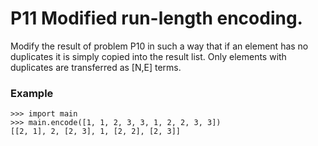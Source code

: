 # P11 Modified run-length encoding.
Modify the result of problem P10 in such a way that if an element has no duplicates it is simply copied into the result list. Only elements with duplicates are transferred as [N,E] terms.

### Example
```
>>> import main
>>> main.encode([1, 1, 2, 3, 3, 1, 2, 2, 3, 3])
[[2, 1], 2, [2, 3], 1, [2, 2], [2, 3]]
```
